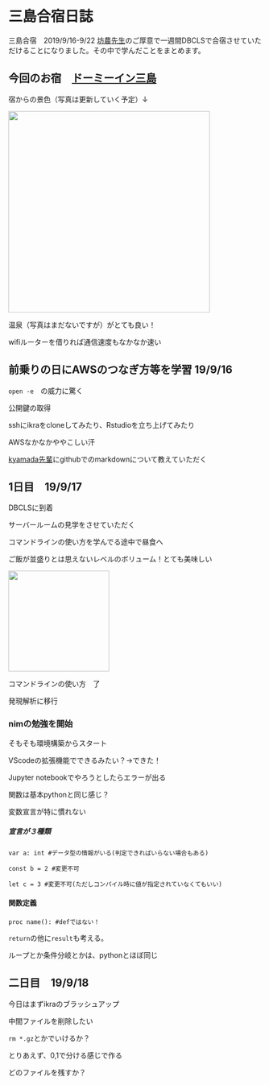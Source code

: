 # 三島合宿日誌
三島合宿　2019/9/16-9/22
[坊農先生](https://twitter.com/bonohu)のご厚意で一週間DBCLSで合宿させていただけることになりました。その中で学んだことをまとめます。

## 今回のお宿　[ドーミーイン三島](https://www.hotespa.net/hotels/mishima/)

宿からの景色（写真は更新していく予定）↓

<img src="https://user-images.githubusercontent.com/48924412/64964513-2c56d580-d8d6-11e9-9df7-f5c87731c9ff.jpg" width="400">



温泉（写真はまだないですが）がとても良い！

wifiルーターを借りれば通信速度もなかなか速い


## 前乗りの日にAWSのつなぎ方等を学習 19/9/16

```open -e```　の威力に驚く

公開鍵の取得

sshにikraをcloneしてみたり、Rstudioを立ち上げてみたり

AWSなかなかややこしい汗


[kyamada先輩](https://github.com/ykohki)にgithubでのmarkdownについて教えていただく　

## 1日目　19/9/17

DBCLSに到着

サーバールームの見学をさせていただく

コマンドラインの使い方を学んでる途中で昼食へ

ご飯が並盛りとは思えないレベルのボリューム！とても美味しい

<img src="https://user-images.githubusercontent.com/48924412/65013210-2fdd7180-d955-11e9-8ed8-99fd42b6f55d.jpg" width="200">

コマンドラインの使い方　了

発現解析に移行





### nimの勉強を開始

 そもそも環境構築からスタート

 VScodeの拡張機能でできるみたい？→できた！

 Jupyter notebookでやろうとしたらエラーが出る

 関数は基本pythonと同じ感じ？

 変数宣言が特に慣れない

 ##### 宣言が３種類

 ```var a: int #データ型の情報がいる(判定できればいらない場合もある)```

 ```const b = 2 #変更不可```

 ```let c = 3 #変更不可(ただしコンパイル時に値が指定されていなくてもいい)```

 #### 関数定義

 ```proc name(): #defではない！```

```return```の他に```result```も考える。

ループとか条件分岐とかは、pythonとほぼ同じ

## 二日目　19/9/18

今日はまずikraのブラッシュアップ

中間ファイルを削除したい

```rm *.gz```とかでいけるか？

とりあえず、0,1で分ける感じで作る

どのファイルを残すか？
